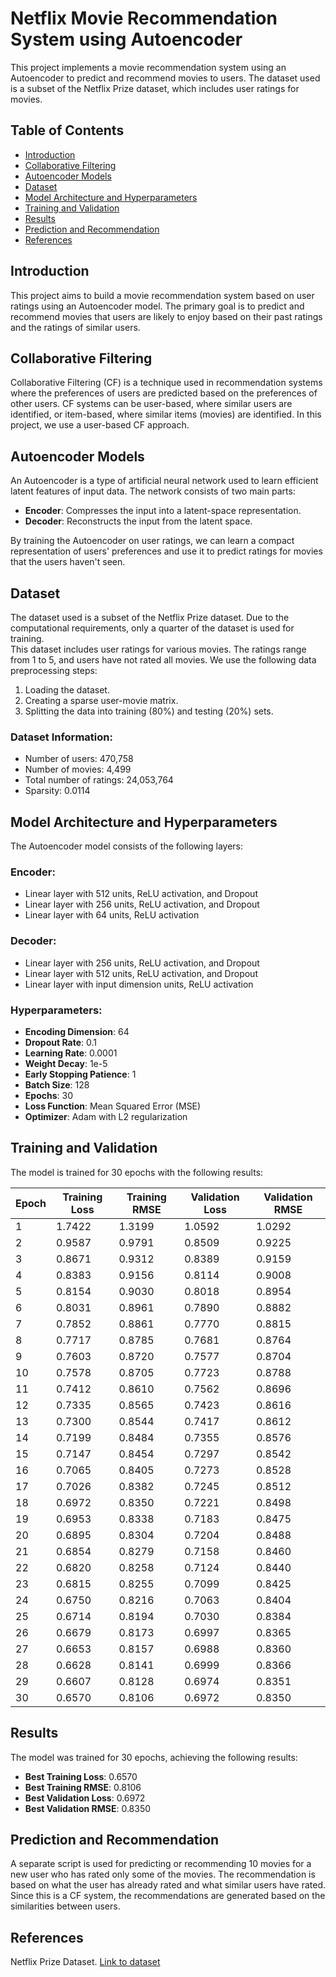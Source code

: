 # Netflix Movie Recommendation System using Autoencoder

This project implements a movie recommendation system using an Autoencoder to predict and recommend movies to users. The dataset used is a subset of the Netflix Prize dataset, which includes user ratings for movies.   
   
## Table of Contents

- [Introduction](#introduction)
- [Collaborative Filtering](#collaborative-filtering)
- [Autoencoder Models](#autoencoder-models)
- [Dataset](#dataset)
- [Model Architecture and Hyperparameters](#model-architecture-and-hyperparameters)
- [Training and Validation](#training-and-validation)
- [Results](#results)
- [Prediction and Recommendation](#prediction-and-recommendation)
- [References](#references)

## Introduction

This project aims to build a movie recommendation system based on user ratings using an Autoencoder model. The primary goal is to predict and recommend movies that users are likely to enjoy based on their past ratings and the ratings of similar users.

## Collaborative Filtering

Collaborative Filtering (CF) is a technique used in recommendation systems where the preferences of users are predicted based on the preferences of other users. CF systems can be user-based, where similar users are identified, or item-based, where similar items (movies) are identified. In this project, we use a user-based CF approach.

## Autoencoder Models

An Autoencoder is a type of artificial neural network used to learn efficient latent features of input data. The network consists of two main parts:
- **Encoder**: Compresses the input into a latent-space representation.
- **Decoder**: Reconstructs the input from the latent space.

By training the Autoencoder on user ratings, we can learn a compact representation of users' preferences and use it to predict ratings for movies that the users haven't seen.

## Dataset

The dataset used is a subset of the Netflix Prize dataset. Due to the computational requirements, only a quarter of the dataset is used for training.   
This dataset includes user ratings for various movies. The ratings range from 1 to 5, and users have not rated all movies. We use the following data preprocessing steps:    
1. Loading the dataset.
2. Creating a sparse user-movie matrix.
3. Splitting the data into training (80%) and testing (20%) sets.

### Dataset Information:
- Number of users: 470,758
- Number of movies: 4,499
- Total number of ratings: 24,053,764
- Sparsity: 0.0114

## Model Architecture and Hyperparameters

The Autoencoder model consists of the following layers:

### Encoder:
- Linear layer with 512 units, ReLU activation, and Dropout
- Linear layer with 256 units, ReLU activation, and Dropout
- Linear layer with 64 units, ReLU activation

### Decoder:
- Linear layer with 256 units, ReLU activation, and Dropout
- Linear layer with 512 units, ReLU activation, and Dropout
- Linear layer with input dimension units, ReLU activation

### Hyperparameters:
- **Encoding Dimension**: 64
- **Dropout Rate**: 0.1
- **Learning Rate**: 0.0001
- **Weight Decay**: 1e-5
- **Early Stopping Patience**: 1
- **Batch Size**: 128
- **Epochs**: 30
- **Loss Function**: Mean Squared Error (MSE)
- **Optimizer**: Adam with L2 regularization

## Training and Validation

The model is trained for 30 epochs with the following results:

| Epoch | Training Loss | Training RMSE | Validation Loss | Validation RMSE |
|-------|---------------|---------------|-----------------|-----------------|
| 1     | 1.7422        | 1.3199        | 1.0592          | 1.0292          |
| 2     | 0.9587        | 0.9791        | 0.8509          | 0.9225          |
| 3     | 0.8671        | 0.9312        | 0.8389          | 0.9159          |
| 4     | 0.8383        | 0.9156        | 0.8114          | 0.9008          |
| 5     | 0.8154        | 0.9030        | 0.8018          | 0.8954          |
| 6     | 0.8031        | 0.8961        | 0.7890          | 0.8882          |
| 7     | 0.7852        | 0.8861        | 0.7770          | 0.8815          |
| 8     | 0.7717        | 0.8785        | 0.7681          | 0.8764          |
| 9     | 0.7603        | 0.8720        | 0.7577          | 0.8704          |
| 10    | 0.7578        | 0.8705        | 0.7723          | 0.8788          |
| 11    | 0.7412        | 0.8610        | 0.7562          | 0.8696          |
| 12    | 0.7335        | 0.8565        | 0.7423          | 0.8616          |
| 13    | 0.7300        | 0.8544        | 0.7417          | 0.8612          |
| 14    | 0.7199        | 0.8484        | 0.7355          | 0.8576          |
| 15    | 0.7147        | 0.8454        | 0.7297          | 0.8542          |
| 16    | 0.7065        | 0.8405        | 0.7273          | 0.8528          |
| 17    | 0.7026        | 0.8382        | 0.7245          | 0.8512          |
| 18    | 0.6972        | 0.8350        | 0.7221          | 0.8498          |
| 19    | 0.6953        | 0.8338        | 0.7183          | 0.8475          |
| 20    | 0.6895        | 0.8304        | 0.7204          | 0.8488          |
| 21    | 0.6854        | 0.8279        | 0.7158          | 0.8460          |
| 22    | 0.6820        | 0.8258        | 0.7124          | 0.8440          |
| 23    | 0.6815        | 0.8255        | 0.7099          | 0.8425          |
| 24    | 0.6750        | 0.8216        | 0.7063          | 0.8404          |
| 25    | 0.6714        | 0.8194        | 0.7030          | 0.8384          |
| 26    | 0.6679        | 0.8173        | 0.6997          | 0.8365          |
| 27    | 0.6653        | 0.8157        | 0.6988          | 0.8360          |
| 28    | 0.6628        | 0.8141        | 0.6999          | 0.8366          |
| 29    | 0.6607        | 0.8128        | 0.6974          | 0.8351          |
| 30    | 0.6570        | 0.8106        | 0.6972          | 0.8350          |

## Results

The model was trained for 30 epochs, achieving the following results:

- **Best Training Loss**: 0.6570
- **Best Training RMSE**: 0.8106
- **Best Validation Loss**: 0.6972
- **Best Validation RMSE**: 0.8350

## Prediction and Recommendation

A separate script is used for predicting or recommending 10 movies for a new user who has rated only some of the movies. The recommendation is based on what the user has already rated and what similar users have rated. Since this is a CF system, the recommendations are generated based on the similarities between users.

## References

Netflix Prize Dataset. [Link to dataset]([https://www.netflixprize.com/](https://www.kaggle.com/datasets/netflix-inc/netflix-prize-data))
